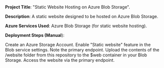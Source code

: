 **Project Title**: "Static Website Hosting on Azure Blob Storage".

**Description**:  A static website designed to be hosted on Azure Blob Storage.

**Azure Services Used**:
Azure Blob Storage (for static website hosting).


**Deployment Steps (Manual**):

Create an Azure Storage Account.
Enable "Static website" feature in the Blob service settings.
Note the primary endpoint.
Upload the contents of the /website folder from this repository to the $web container in your Blob Storage.
Access the website via the primary endpoint.
